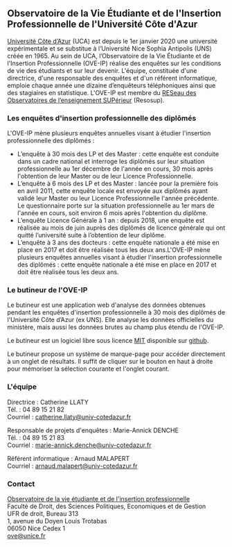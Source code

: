 ## Observatoire de la Vie Étudiante et de l'Insertion Professionnelle de l'Université Côte d'Azur ##

[Université Côte d’Azur](http://www.univ-cotedazur.fr) (UCA) est depuis le 1er janvier 2020 une université expérimentale et se substitue à l’Université Nice Sophia Antipolis (UNS) créée en 1965.
Au sein de UCA, l’Observatoire de la Vie Étudiante et de l'Insertion Professionnelle (OVE-IP) réalise des enquêtes sur les conditions de vie des étudiants et sur leur devenir. L'équipe, constituée d'une directrice, d'une responsable des enquêtes et d'un référent informatique, emploie chaque année une dizaine d’enquêteurs téléphoniques ainsi que des stagiaires en statistique. L'OVE-IP est membre du [RESeau des Observatoires de l’enseignement SUPérieur](http://www.resosup.fr/)  (Resosup).

### Les enquêtes d'insertion professionnelle des diplômés ###

L'OVE-IP mène plusieurs enquêtes annuelles visant à étudier l'insertion professionnelle des diplômés :
 - L’enquête à 30 mois des LP et des Master : cette enquête est conduite dans un cadre national et interroge les diplômés sur leur situation professionnelle au 1er décembre de l'année en cours, 30 mois après l'obtention de leur Master ou de leur Licence Professionnelle.
 - L’enquête à 6 mois des LP et des Master : lancée pour la première fois en avril 2011, cette enquête locale est envoyée aux diplômés ayant validé leur Master ou leur Licence Professionnelle l'année précédente. Le questionnaire porte sur la situation professionnelle au 1er mars de l'année en cours, soit environ 6 mois après l'obtention du diplôme.
 - L’enquête Licence Générale à 1 an : depuis 2018, une enquête est réalisée au mois de juin auprès des diplômés de licence générale qui ont quitté l’université suite à l’obtention de leur diplôme.
 - L’enquête à 3 ans des docteurs : cette enquête nationale a été mise en place en 2017 et doit être réalisée tous les deux ans.L'OVE-IP mène plusieurs enquêtes annuelles visant à étudier l'insertion professionnelle des diplômés : cette enquête nationale a été mise en place en 2017 et doit être réalisée tous les deux ans.

### Le butineur de l'OVE-IP ###

Le butineur est une application web d'analyse des données obtenues pendant les enquêtes d'insertion professionnelle à 30 mois des diplômés de l'Université Côte d’Azur (ex UNS).
Elle analyse les données officielles du ministère, mais aussi les données brutes au champ plus étendu de l'OVE-IP.

Le butineur est un logiciel libre sous licence [MIT](https://opensource.org/licenses/MIT) disponible sur [github](https://github.com/arnaud-m/butineur).

Le butineur propose un système de marque-page pour accéder directement à un onglet de résultats.
Il suffit de cliquer sur le bouton en haut à droite pour mémoriser la sélection courante et l'onglet courant.

### L'équipe ###

Directrice : Catherine LLATY<br/>
Tél. : 04 89 15 21 82<br/>
Courriel : catherine.llaty@univ-cotedazur.fr<br/>

Responsable de projets d'enquêtes : Marie-Annick DENCHE<br/>
Tél. : 04 89 15 21 83<br/>
Courriel : marie-annick.denche@univ-cotedazur.fr<br/>

Référent informatique : Arnaud MALAPERT<br/>
Courriel : arnaud.malapert@univ-cotedazur.fr<br/>

### Contact ###

[Observatoire de la vie étudiante et de l'insertion professionnelle](http://unice.fr/ove)<br/>
Faculté de Droit, des Sciences Politiques, Economiques et de Gestion<br/>
UFR de droit, Bureau 313<br/>
1, avenue du Doyen Louis Trotabas<br/>
06050 Nice Cedex 1<br/>
ove@unice.fr
